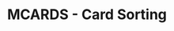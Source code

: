 ---
layout: post
title:  "MCARDS - Card Sorting"
categories: [lis, brute-force]
code: MCARDS
src: MCARDS.cpp
---